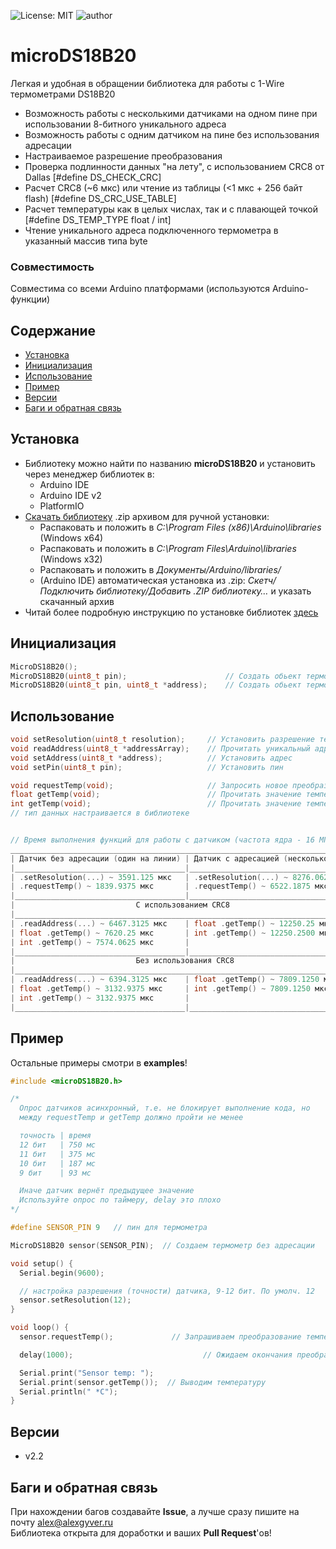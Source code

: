 ![License: MIT](https://img.shields.io/badge/License-MIT-green.svg)
![author](https://img.shields.io/badge/author-AlexGyver-informational.svg)
# microDS18B20
Легкая и удобная в обращении библиотека для работы с 1-Wire термометрами DS18B20
- Возможность работы с несколькими датчиками на одном пине при использовании 8-битного уникального адреса
- Возможность работы с одним датчиком на пине без использования адресации
- Настраиваемое разрешение преобразования
- Проверка подлинности данных "на лету", с использованием CRC8 от Dallas [#define DS_CHECK_CRC]
- Расчет CRC8 (~6 мкс) или чтение из таблицы (<1 мкс + 256 байт flash) [#define DS_CRC_USE_TABLE]
- Расчет температуры как в целых числах, так и с плавающей точкой [#define DS_TEMP_TYPE float / int]
- Чтение уникального адреса подключенного термометра в указанный массив типа byte

### Совместимость
Совместима со всеми Arduino платформами (используются Arduino-функции)

## Содержание
- [Установка](#install)
- [Инициализация](#init)
- [Использование](#usage)
- [Пример](#example)
- [Версии](#versions)
- [Баги и обратная связь](#feedback)

<a id="install"></a>
## Установка
- Библиотеку можно найти по названию **microDS18B20** и установить через менеджер библиотек в:
    - Arduino IDE
    - Arduino IDE v2
    - PlatformIO
- [Скачать библиотеку](https://github.com/GyverLibs/microDS18B20/archive/refs/heads/main.zip) .zip архивом для ручной установки:
    - Распаковать и положить в *C:\Program Files (x86)\Arduino\libraries* (Windows x64)
    - Распаковать и положить в *C:\Program Files\Arduino\libraries* (Windows x32)
    - Распаковать и положить в *Документы/Arduino/libraries/*
    - (Arduino IDE) автоматическая установка из .zip: *Скетч/Подключить библиотеку/Добавить .ZIP библиотеку…* и указать скачанный архив
- Читай более подробную инструкцию по установке библиотек [здесь](https://alexgyver.ru/arduino-first/#%D0%A3%D1%81%D1%82%D0%B0%D0%BD%D0%BE%D0%B2%D0%BA%D0%B0_%D0%B1%D0%B8%D0%B1%D0%BB%D0%B8%D0%BE%D1%82%D0%B5%D0%BA)

<a id="init"></a>
## Инициализация
```cpp
MicroDS18B20();
MicroDS18B20(uint8_t pin);                      // Создать обьект термометра без адресации
MicroDS18B20(uint8_t pin, uint8_t *address);    // Создать обьект термометра с адресацией
```

<a id="usage"></a>
## Использование
```cpp
void setResolution(uint8_t resolution);     // Установить разрешение термометра 9-12 бит
void readAddress(uint8_t *addressArray);    // Прочитать уникальный адрес термометра в массив
void setAddress(uint8_t *address);          // Установить адрес
void setPin(uint8_t pin);                   // Установить пин

void requestTemp(void);                     // Запросить новое преобразование температуры
float getTemp(void);                        // Прочитать значение температуры
int getTemp(void);                          // Прочитать значение температуры
// тип данных настраивается в библиотеке


// Время выполнения функций для работы с датчиком (частота ядра - 16 МГц):
_________________________________________________________________________________
| Датчик без адресации (один на линии) | Датчик с адресацией (несколько на линии) |
|______________________________________|__________________________________________|
| .setResolution(...) ~ 3591.125 мкс   | .setResolution(...) ~ 8276.0625 мкс 	  |
| .requestTemp() ~ 1839.9375 мкс	   | .requestTemp() ~ 6522.1875 мкс 		  |
|______________________________________|__________________________________________|
|							С использованием CRC8								  |
|_________________________________________________________________________________|
| .readAddress(...) ~ 6467.3125 мкс	   | float .getTemp() ~ 12250.25 мкс	 	  | 
| float .getTemp() ~ 7620.25 мкс	   | int .getTemp() ~ 12250.2500 мкс 		  |	
| int .getTemp() ~ 7574.0625 мкс	   | 									      |
|______________________________________|__________________________________________|
|							Без использования CRC8								  |
|_________________________________________________________________________________|
| .readAddress(...) ~ 6394.3125 мкс    | float .getTemp() ~ 7809.1250 мкс	 	  |
| float .getTemp() ~ 3132.9375 мкс	   | int .getTemp() ~ 7809.1250 мкс	 		  |
| int .getTemp() ~ 3132.9375 мкс	   | 								  		  |
|______________________________________|__________________________________________|
```

<a id="example"></a>
## Пример
Остальные примеры смотри в **examples**!
```cpp
#include <microDS18B20.h>

/*
  Опрос датчиков асинхронный, т.е. не блокирует выполнение кода, но
  между requestTemp и getTemp должно пройти не менее

  точность | время
  12 бит   | 750 мс
  11 бит   | 375 мс
  10 бит   | 187 мс
  9 бит    | 93 мс

  Иначе датчик вернёт предыдущее значение
  Используйте опрос по таймеру, delay это плохо
*/

#define SENSOR_PIN 9   // пин для термометра

MicroDS18B20 sensor(SENSOR_PIN);  // Создаем термометр без адресации

void setup() {
  Serial.begin(9600);

  // настройка разрешения (точности) датчика, 9-12 бит. По умолч. 12
  sensor.setResolution(12);
}

void loop() {
  sensor.requestTemp();             // Запрашиваем преобразование температуры

  delay(1000);                             // Ожидаем окончания преобразования (см. выше)

  Serial.print("Sensor temp: ");
  Serial.print(sensor.getTemp());  // Выводим температуру
  Serial.println(" *C");
}
```

<a id="versions"></a>
## Версии
- v2.2

<a id="feedback"></a>
## Баги и обратная связь
При нахождении багов создавайте **Issue**, а лучше сразу пишите на почту [alex@alexgyver.ru](mailto:alex@alexgyver.ru)  
Библиотека открыта для доработки и ваших **Pull Request**'ов!